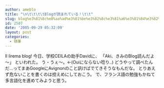 ```yaml
---
author: ameblo
title: "\n\t\t\t\tBlogが読まれている！\t\t"
slug: blog%e3%81%8c%e8%aa%ad%e3%81%be%e3%82%8c%e3%81%a6%e3%81%84%e3%82%8b%ef%bc%81
id: 2507
date: '2005-09-29 05:32:09'
layout: post
categories:
  - 随筆
---
```


Il lirema blog! 今日、学校CEILAの助手Davidに、 「Aki、きみのBlog読んだよ～」 といわれた。 う・うぇ～。←(Ouiにならない唸り..) どうやって調べたんだ…ってまあGoogleにAvignonのこと訊けばでてきそうなもんだな。 とりあえず危ないことを書くのは控えめにしておこう。 で、フランス語の勉強もかねて多言語化を進めてみようと思う。